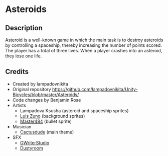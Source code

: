 # Asteroids

## Description
Asteroid is a well-known game in which the main task is to destroy asteroids by controlling a spaceship, thereby increasing the number of points scored.
The player has a total of three lives. When a player crashes into an asteroid, they lose one life. 

## Credits
- Created by lampadovnikita
- Original repository https://github.com/lampadovnikita/Unity-Bicycles/blob/master/Asteroids/
- Code changes by Benjamin Rose 
- Artists
  - Lampadova Ksusha (asteroid and spaceship sprites)
  - [Luis Zuno](https://ansimuz.itch.io/space-background) (background sprites)
  - [Master484](https://opengameart.org/content/bullet-collection-1-m484) (bullet sprite)
- Musician
  - [Cactusdude](https://cactusdude.itch.io/dreamy-space-soundtrack) (main theme)
- SFX
  - [GWriterStudio](https://assetstore.unity.com/packages/audio/sound-fx/space-sfx-102218-131463)
  - [Dustyroom](https://assetstore.unity.com/packages/audio/sound-fx/free-casual-game-sfx-pack-54116)
